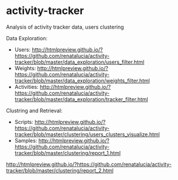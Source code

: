 # activity-tracker
Analysis of activity tracker data, users clustering

Data Exploration:
* Users:
http://htmlpreview.github.io/?https://github.com/renatalucia/activity-tracker/blob/master/data_exploration/users_filter.html
* Weights:
http://htmlpreview.github.io/?https://github.com/renatalucia/activity-tracker/blob/master/data_exploration/weights_filter.html
* Activities:
http://htmlpreview.github.io/?https://github.com/renatalucia/activity-tracker/blob/master/data_exploration/tracker_filter.html

Clustring and Retrieval:
* Scripts:
http://htmlpreview.github.io/?https://github.com/renatalucia/activity-tracker/blob/master/clustering/users_clusters_visualize.html
* Samples:
http://htmlpreview.github.io/?https://github.com/renatalucia/activity-tracker/blob/master/clustering/report_1.html

http://htmlpreview.github.io/?https://github.com/renatalucia/activity-tracker/blob/master/clustering/report_2.html
